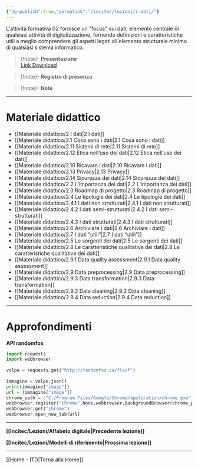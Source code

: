 ```yaml
---
{"dg-publish":true,"permalink":"/incitec/lezioni/i-dati/"}
---
```


L'attività formativa 02 fornisce un "focus" sui dati, elemento centrale di qualsiasi attività di digitalizzazione, fornendo definizioni e caratteristiche utili a meglio comprendere gli aspetti legati all'elemento strutturale minimo di qualsiasi sistema informatico. 

> [!note]- **Presentazione**   
> [Link Download](https://diapasonpolaris-my.sharepoint.com/:b:/g/personal/attanasio_polarisengineeringspa_com/EVcJgZapzZNNvI4O_rxGOs8Betx5-R_rdwswu3QB5LePaA?e=rK0IeR)

> [!note]- **Registro di presenza**  

> [!note]- **Note**

---
# Materiale didattico 
- [[Materiale didattico/2 I dati\|2 I dati]]
- [[Materiale didattico/2.1 Cosa sono i dati\|2.1 Cosa sono i dati]]
- [[Materiale didattico/2.11 Sistemi di rete\|2.11 Sistemi di rete]]
- [[Materiale didattico/2.12 Etica nell’uso dei dati\|2.12 Etica nell’uso dei dati]]
- [[Materiale didattico/2.10 Ricavare i dati\|2.10 Ricavare i dati]]
- [[Materiale didattico/2.13 Privacy\|2.13 Privacy]]
- [[Materiale didattico/2.14 Sicurezza dei dati\|2.14 Sicurezza dei dati]]
- [[Materiale didattico/2.2 L’importanza dei dati\|2.2 L’importanza dei dati]]
- [[Materiale didattico/2.3 Roadmap di progetto\|2.3 Roadmap di progetto]]
- [[Materiale didattico/2.4 Le tipologie dei dati\|2.4 Le tipologie dei dati]]
- [[Materiale didattico/2.4.1 I dati non strutturati\|2.4.1 I dati non strutturati]]
- [[Materiale didattico/2.4.2 I dati semi-strutturati\|2.4.2 I dati semi-strutturati]]
- [[Materiale didattico/2.4.3 I dati strutturati\|2.4.3 I dati strutturati]]
- [[Materiale didattico/2.6 Archiviare i dati\|2.6 Archiviare i dati]]
- [[Materiale didattico/2.7 I dati “utili”\|2.7 I dati “utili”]]
- [[Materiale didattico/2.5 Le sorgenti dei dati\|2.5 Le sorgenti dei dati]]
- [[Materiale didattico/2.8 Le caratteristiche qualitative dei dati\|2.8 Le caratteristiche qualitative dei dati]]
- [[Materiale didattico/2.9.1 Data quality assessment\|2.9.1 Data quality assessment]]
- [[Materiale didattico/2.9 Data preprocessing\|2.9 Data preprocessing]]
- [[Materiale didattico/2.9.3 Data transformation\|2.9.3 Data transformation]]
- [[Materiale didattico/2.9.2 Data cleaning\|2.9.2 Data cleaning]]
- [[Materiale didattico/2.9.4 Data reduction\|2.9.4 Data reduction]]

--- 
# Approfondimenti

**API randomfox**
```python
import requests  
import webbrowser  
  
volpe = requests.get("http://randomfox.ca/floof")  
  
immagine = volpe.json()  
print(immagine["image"])  
url = (immagine["image"])  
chrome_path = r"C:/Program Files/Google/Chrome/application/chrome.exe"  
webbrowser.register("chrome",None,webbrowser.BackgroundBrowser(chrome_path))  
webbrowser.get("chrome")  
webbrowser.open_new_tab(url)
```
---

**[[Incitec/Lezioni/Alfabeto digitale\|Precedente lezione]]**  

**[[Incitec/Lezioni/Modelli di riferimento\|Prossima lezione]]**

---

[[Home - ITD\|Torna alla Home]]